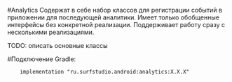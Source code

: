 #Analytics
Содержат в себе набор классов для регистрации событий в приложении для последующей аналитики.
Имеет только обобщенные интерфейсы без конкретной реализации. Поддерживает работу сразу с несколькими реализациями.

TODO: описать основные классы

#Подключение
Gradle:
```
    implementation "ru.surfstudio.android:analytics:X.X.X"
```